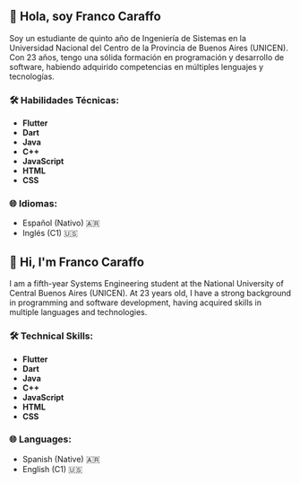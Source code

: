 ## 👋 Hola, soy Franco Caraffo

Soy un estudiante de quinto año de Ingeniería de Sistemas en la Universidad Nacional del Centro de la Provincia de Buenos Aires (UNICEN). Con 23 años, tengo una sólida formación en programación y desarrollo de software, habiendo adquirido competencias en múltiples lenguajes y tecnologías.

### 🛠️ Habilidades Técnicas:
- **Flutter**
- **Dart**
- **Java**
- **C++**
- **JavaScript**
- **HTML**
- **CSS**
  
### 🌐 Idiomas:
- Español (Nativo) 🇦🇷
- Inglés (C1) 🇺🇸

## 👋 Hi, I'm Franco Caraffo

I am a fifth-year Systems Engineering student at the National University of Central Buenos Aires (UNICEN). At 23 years old, I have a strong background in programming and software development, having acquired skills in multiple languages and technologies.

### 🛠️ Technical Skills:
- **Flutter**
- **Dart**
- **Java**
- **C++**
- **JavaScript**
- **HTML**
- **CSS**

### 🌐 Languages:
- Spanish (Native) 🇦🇷
- English (C1) 🇺🇸

